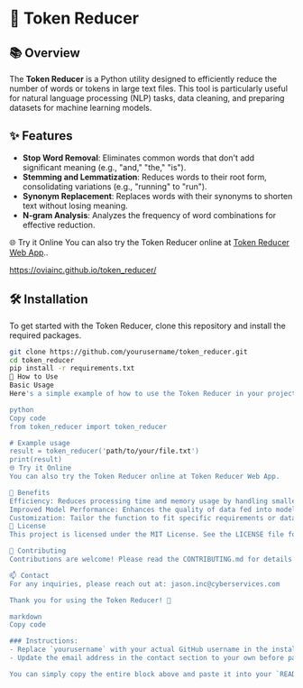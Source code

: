 # 🚀 Token Reducer

## 📚 Overview
The **Token Reducer** is a Python utility designed to efficiently reduce the number of words or tokens in large text files. This tool is particularly useful for natural language processing (NLP) tasks, data cleaning, and preparing datasets for machine learning models.

## ✨ Features
- **Stop Word Removal**: Eliminates common words that don't add significant meaning (e.g., "and," "the," "is").
- **Stemming and Lemmatization**: Reduces words to their root form, consolidating variations (e.g., "running" to "run").
- **Synonym Replacement**: Replaces words with their synonyms to shorten text without losing meaning.
- **N-gram Analysis**: Analyzes the frequency of word combinations for effective reduction.

🌐 Try it Online
You can also try the Token Reducer online at <a href="https://oviainc.github.io/token_reducer/" target="_blank">Token Reducer Web App</a>..

https://oviainc.github.io/token_reducer/


## 🛠️ Installation

To get started with the Token Reducer, clone this repository and install the required packages.

```bash
git clone https://github.com/yourusername/token_reducer.git
cd token_reducer
pip install -r requirements.txt
🔧 How to Use
Basic Usage
Here's a simple example of how to use the Token Reducer in your project:

python
Copy code
from token_reducer import token_reducer

# Example usage
result = token_reducer('path/to/your/file.txt')
print(result)
🌐 Try it Online
You can also try the Token Reducer online at Token Reducer Web App.

🎉 Benefits
Efficiency: Reduces processing time and memory usage by handling smaller text sizes.
Improved Model Performance: Enhances the quality of data fed into models by removing noise and irrelevant information.
Customization: Tailor the function to fit specific requirements or datasets.
📄 License
This project is licensed under the MIT License. See the LICENSE file for details.

🤝 Contributing
Contributions are welcome! Please read the CONTRIBUTING.md for details on how to contribute to this project.

📫 Contact
For any inquiries, please reach out at: jason.inc@cyberservices.com

Thank you for using the Token Reducer! 🌟

markdown
Copy code

### Instructions:
- Replace `yourusername` with your actual GitHub username in the installation instructions.
- Update the email address in the contact section to your own before pasting it into your GitHub repository. 

You can simply copy the entire block above and paste it into your `README.md` file!
